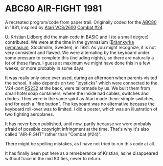 # ABC80 AIR-FIGHT 1981
A recreated program/code from paper trail.
Originally coded for the [ABC80](https://en.wikipedia.org/wiki/ABC_80) in 1981,
inspired by [Atari VCS/2600](https://en.wikipedia.org/wiki/Atari_2600) [Combat #24](https://en.wikipedia.org/wiki/Combat_(Atari_2600)).

U. Kristian Lidberg did the main code in [BASIC](https://en.wikipedia.org/wiki/BASIC)
and I (to a small degree) contributed. We were at the time in
the gymnasium ([Brännkyrka gymnasium](https://sv.wikipedia.org/wiki/Br%C3%A4nnkyrka_gymnasium),
Stockholm, Sweden), in 1981. As you might recognize, it is not very
consistent and flawed. We were alternating by the keyboard under some pressure to complete this
(including nights), so there are naturally a lot of those flaws. I guess at maximum we might have
done this in a few weeks, or more probably in some days.

It was really only once ever used, during an afternoon when parents visited the school.
It also depends on two "joysticks" which were connected to the V24-port [RS232](https://en.wikipedia.org/wiki/RS-232)
at the back, were tailormade by us.
We built them from small hotel soap containers, where the inside had cables, switches and diodes.
They were in the same spirit as Atari made them: simple switches, and for each a "fire button".
The keyboard was no alternative because the keyboard roll-over was to limited.
I did a poster, which was an illustration of two fighting aeroplanes.

It has never been published, until now, partly because we were probably afraid of possible
copyright infringment at the time. That's why it's also called "AIR-FIGHT" rather than "Combat (#24)".

There might be spelling mistakes, as I have not tried to run this code at all.

It has finally been put here as a remeberance of Kristian, as he disappeared without trace in the mid 80'ties,
never to return.
